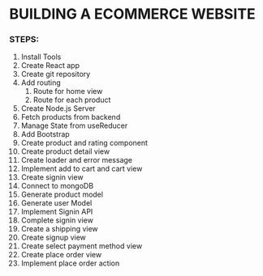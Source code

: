 # BUILDING A ECOMMERCE WEBSITE

### STEPS:

1. Install Tools
2. Create React app
3. Create git repository
4. Add routing
   1. Route for home view
   2. Route for each product
5. Create Node.js Server
6. Fetch products from backend
7. Manage State from useReducer
8. Add Bootstrap
9. Create product and rating component
10. Create product detail view
11. Create loader and error message
12. Implement add to cart and cart view
13. Create signin view
14. Connect to mongoDB
15. Generate product model
16. Generate user Model
17. Implement Signin API
18. Complete signin view
19. Create a shipping view
20. Create signup view
21. Create select payment method view
22. Create place order view
23. Implement place order action
